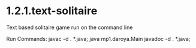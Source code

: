 # 1.2.1.text-solitaire
Text based solitaire game run on the command line


Run Commands:
javac -d . *.java;
java mp1.daroya.Main
javadoc -d . *.java;
